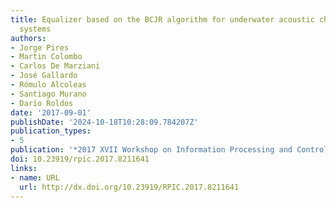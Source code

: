 ```yaml
---
title: Equalizer based on the BCJR algorithm for underwater acoustic channels in OFDM
  systems
authors:
- Jorge Pires
- Martin Colombo
- Carlos De Marziani
- José Gallardo
- Rómulo Alcoleas
- Santiago Murano
- Darío Roldos
date: '2017-09-01'
publishDate: '2024-10-18T10:28:09.784207Z'
publication_types:
- 5
publication: '*2017 XVII Workshop on Information Processing and Control (RPIC)*'
doi: 10.23919/rpic.2017.8211641
links:
- name: URL
  url: http://dx.doi.org/10.23919/RPIC.2017.8211641
---
```

